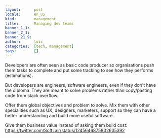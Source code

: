 ```yaml
---
layout:      post
locale:      en_US
kind:        management
title:       Managing dev teams
banner_1_1:  
banner_2_1:  
banner_21_9: 
author:      loic
categories:  [tech, management]
tags:        []
---
```


Developers are often seen as basic code producer so organisations push them tasks to complete and put some tracking to see how they performs (estimations).

But developers are engineers, software engineers, even if they don't have the diploma. They are meant to solve problems rather than copy/pasting code from stack overflow.

Offer them global objectives and problem to solve. Mix them with other specialities such as UX, designers, marketers, support so they can have a better understanding and build more useful software.

Give them business value instead of asking them build cost: https://twitter.com/SoftLair/status/1245646875832635392
